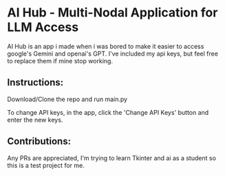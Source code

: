 # AI Hub - Multi-Nodal Application for LLM Access
AI Hub is an app i made when i was bored to make it easier to access google's Gemini and openai's GPT. I've included my api keys, but feel free to replace them if mine stop working.

## Instructions:
Download/Clone the repo and run main.py

To change API keys, in the app, click the 'Change API Keys' button and enter the new keys.
## Contributions:
Any PRs are appreciated, I'm trying to learn Tkinter and ai as a student so this is a test project for me.

